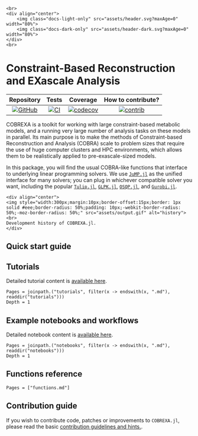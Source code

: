 ```@raw html
<br>
<div align="center">
    <img class="docs-light-only" src="assets/header.svg?maxAge=0" width="80%">
    <img class="docs-dark-only" src="assets/header-dark.svg?maxAge=0" width="80%">
</div>
<br>
```

# Constraint-Based Reconstruction and EXascale Analysis

| **Repository** | **Tests** | **Coverage** | **How to contribute?** |
|:--------------:|:-------:|:---------:|:---------:|
| [![GitHub](https://img.shields.io/github/stars/LCSB-BioCore/COBREXA.jl?label=COBREXA.jl&style=social)](http://github.com/LCSB-BioCore/COBREXA.jl) | [![CI](https://github.com/LCSB-BioCore/COBREXA.jl/actions/workflows/ci.yml/badge.svg?branch=master)](https://github.com/LCSB-BioCore/COBREXA.jl/actions/workflows/ci.yml) | [![codecov](https://codecov.io/gh/LCSB-BioCore/COBREXA.jl/branch/master/graph/badge.svg?token=H3WSWOBD7L)](https://codecov.io/gh/LCSB-BioCore/COBREXA.jl) | [![contrib](https://img.shields.io/badge/contributions-start%20here-green)](https://github.com/LCSB-BioCore/COBREXA.jl/blob/master/.github/CONTRIBUTING.md) |


COBREXA is a toolkit for working with large constraint-based metabolic models,
and a running very large number of analysis tasks on these models in parallel.
Its main purpose is to make the methods of Constraint-based Reconstruction and
Analysis (COBRA) scale to problem sizes that require the use of huge computer
clusters and HPC environments, which allows them to be realistically applied to
pre-exascale-sized models.

In this package, you will find the usual COBRA-like functions that interface to
underlying linear programming solvers. We use
[`JuMP.jl`](https://github.com/jump-dev/JuMP.jl) as the unified interface for
many solvers; you can plug in whichever compatible solver you want, including
the popular [`Tulip.jl`](https://github.com/ds4dm/Tulip.jl),
[`GLPK.jl`](https://github.com/jump-dev/GLPK.jl),
[`OSQP.jl`](https://github.com/oxfordcontrol/OSQP.jl), and
[`Gurobi.jl`](https://github.com/jump-dev/Gurobi.jl).

```@raw html
<div align="center">
<img style="width:300px;margin:10px;border-offset:15px;border: 1px solid #eee;border-radius: 50%;padding: 10px;-webkit-border-radius: 50%;-moz-border-radius: 50%;" src="assets/output.gif" alt="history"><br>
Development history of COBREXA.jl.
</div>
```

## Quick start guide

<!--insert_quickstart-->

## Tutorials

Detailed tutorial content is [available here](tutorials.md).

```@contents
Pages = joinpath.("tutorials", filter(x -> endswith(x, ".md"), readdir("tutorials")))
Depth = 1
```

## Example notebooks and workflows

Detailed notebook content is [available here](notebooks.md).

```@contents
Pages = joinpath.("notebooks", filter(x -> endswith(x, ".md"), readdir("notebooks")))
Depth = 1
```

## Functions reference

```@contents
Pages = ["functions.md"]
```

## Contribution guide

If you wish to contribute code, patches or improvements to `COBREXA.jl`, please
read the basic [contribution guidelines and hints.](howToContribute.md).
